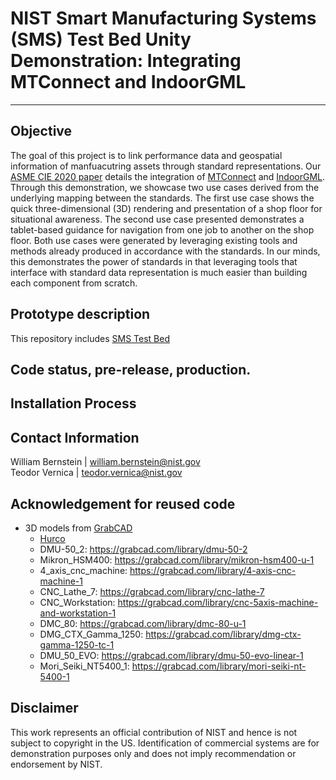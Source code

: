 # NIST Smart Manufacturing Systems (SMS) Test Bed Unity Demonstration: Integrating MTConnect and IndoorGML
---
## Objective
The goal of this project is to link performance data and geospatial information of manfuacutring assets through standard representations.  Our [ASME CIE 2020 paper](https://www.nist.gov/publications/linking-performance-data-and-geospatial-information-manufacturing-assets-through) details the integration of [MTConnect](https://www.mtconnect.org/) and [IndoorGML](https://www.ogc.org/standards/indoorgml).  Through this demonstration, we showcase two use cases derived from the underlying mapping between the standards.  The first use case shows the quick three-dimensional (3D) rendering and presentation of a shop floor for situational awareness.  The second use case presented demonstrates a tablet-based guidance for navigation from one job to another on the shop floor.  Both use cases were generated by leveraging existing tools and methods already produced in accordance with the standards.  In our minds, this demonstrates the power of standards in that leveraging tools that interface with standard data representation is much easier than building each component from scratch.  

## Prototype description
This repository includes 
[SMS Test Bed](https://www.nist.gov/laboratories/tools-instruments/smart-manufacturing-systems-sms-test-bed)

## Code status, pre-release, production.

## Installation Process

## Contact Information
William Bernstein | william.bernstein@nist.gov <br /> 
Teodor Vernica | teodor.vernica@nist.gov

## Acknowledgement for reused code
- 3D models from [GrabCAD](https://grabcad.com/)
  - [Hurco](https://grabcad.com/library/hurco-vm1-vertical-milling-machine-model-1)
  - DMU-50_2: https://grabcad.com/library/dmu-50-2
  - Mikron_HSM400: https://grabcad.com/library/mikron-hsm400-u-1
  - 4_axis_cnc_machine: https://grabcad.com/library/4-axis-cnc-machine-1
  - CNC_Lathe_7: https://grabcad.com/library/cnc-lathe-7
  - CNC_Workstation: https://grabcad.com/library/cnc-5axis-machine-and-workstation-1
  - DMC_80: https://grabcad.com/library/dmc-80-u-1
  - DMG_CTX_Gamma_1250: https://grabcad.com/library/dmg-ctx-gamma-1250-tc-1
  - DMU_50_EVO: https://grabcad.com/library/dmu-50-evo-linear-1
  - Mori_Seiki_NT5400_1: https://grabcad.com/library/mori-seiki-nt-5400-1


## Disclaimer
This work represents an official contribution of NIST and hence is not subject to copyright in the US. Identification of commercial systems are for demonstration purposes only and does not imply recommendation or endorsement by NIST. 
